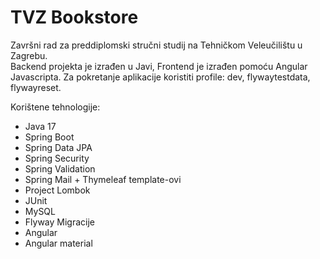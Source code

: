 # TVZ Bookstore
Završni rad za preddiplomski stručni studij na Tehničkom Veleučilištu u Zagrebu.<br>
Backend projekta je izrađen u Javi, Frontend je izrađen pomoću Angular Javascripta.
Za pokretanje aplikacije koristiti profile: dev, flywaytestdata, flywayreset.

Korištene tehnologije:
* Java 17
* Spring Boot
* Spring Data JPA
* Spring Security
* Spring Validation
* Spring Mail + Thymeleaf template-ovi
* Project Lombok
* JUnit
* MySQL
* Flyway Migracije
* Angular
* Angular material
